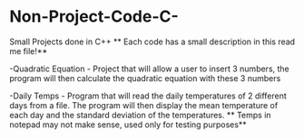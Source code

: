 # Non-Project-Code-C-
Small Projects done in C++
** Each code has a small description in this read me file!**

-Quadratic Equation - Project that will allow a user to insert 3 numbers, the program will then calculate the quadratic equation with these 3 numbers


-Daily Temps - Program that will read the daily temperatures of 2 different days from a file. The program will then display the mean temperature of each day and the standard deviation of the temperatures. ** Temps in notepad may not make sense, used only for testing purposes**
